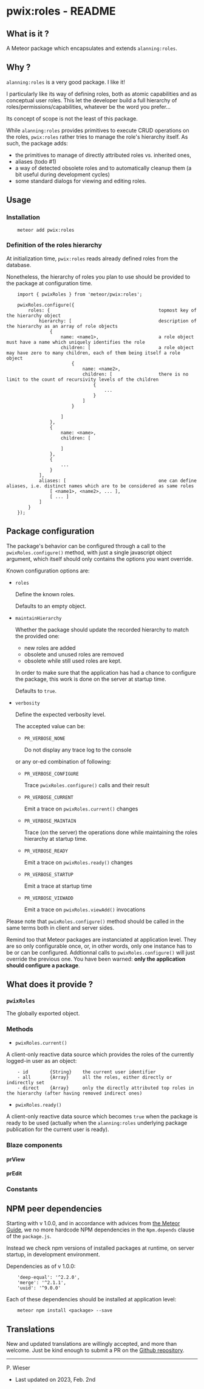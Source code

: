 # pwix:roles - README

## What is it ?

A Meteor package which encapsulates and extends `alanning:roles`.

## Why ?

`alanning:roles` is a very good package. I like it!

I particularly like its way of defining roles, both as atomic capabilities and as conceptual user roles. This let the developer build a full hierarchy of roles/permissions/capabilities, whatever be the word you prefer...

Its concept of scope is not the least of this package.

While `alanning:roles` provides primitives to execute CRUD operations on the roles, `pwix:roles` rather tries to manage the role's hierarchy itself. As such, the package adds:

- the primitives to manage of directly attributed roles vs. inherited ones,
- aliases (todo #1)
- a way of detected obsolete roles and to automatically cleanup them (a bit useful during development cycles)
- some standard dialogs for viewing and editing roles.

## Usage

### Installation

```
    meteor add pwix:roles
```

### Definition of the roles hierarchy

At initialization time, `pwix:roles` reads already defined roles from the database.

Nonetheless, the hierarchy of roles you plan to use should be provided to the package at configuration time.

```
    import { pwixRoles } from 'meteor/pwix:roles';

    pwixRoles.configure({
        roles: {                                        topmost key of the hierarchy object
            hierarchy: [                                description of the hierarchy as an array of role objects
                {
                    name: <name1>,                      a role object must have a name which uniquely identifies the role
                    children: [                         a role object may have zero to many children, each of them being itself a role object
                        {
                            name: <name2>,
                            children: [                 there is no limit to the count of recursivity levels of the children
                                {
                                    ...
                                }
                            ]
                        }

                    ]
                },
                {
                    name: <name>,
                    children: [

                    ]
                },
                {
                    ...
                }
            ],
            aliases: [                                  one can define aliases, i.e. distinct names which are to be considered as same roles
                [ <name1>, <name2>, ... ],
                [ ... ]
            ]
        }
    });
```

## Package configuration

The package's behavior can be configured through a call to the `pwixRoles.configure()` method, with just a single javascript object argument, which itself should only contains the options you want override.

Known configuration options are:

- `roles`

    Define the known roles.

    Defaults to an empty object.

- `maintainHierarchy`

    Whether the package should update the recorded hierarchy to match the provided one:

    - new roles are added
    - obsolete and unused roles are removed
    - obsolete while still used roles are kept.

    In order to make sure that the application has had a chance to configure the package, this work is done on the server at startup time.

    Defaults to `true`.

- `verbosity`

    Define the expected verbosity level.

    The accepted value can be:

    - `PR_VERBOSE_NONE`

        Do not display any trace log to the console
    
    or any or-ed combination of following:

    - `PR_VERBOSE_CONFIGURE`

        Trace `pwixRoles.configure()` calls and their result

    - `PR_VERBOSE_CURRENT`

        Emit a trace on `pwixRoles.current()` changes

    - `PR_VERBOSE_MAINTAIN`

        Trace (on the server) the operations done while maintaining the roles hierarchy at startup time.

    - `PR_VERBOSE_READY`

        Emit a trace on `pwixRoles.ready()` changes

    - `PR_VERBOSE_STARTUP`

        Emit a trace at startup time

    - `PR_VERBOSE_VIEWADD`

        Emit a trace on `pwixRoles.viewAdd()` invocations

Please note that `pwixRoles.configure()` method should be called in the same terms both in client and server sides.

Remind too that Meteor packages are instanciated at application level. They are so only configurable once, or, in other words, only one instance has to be or can be configured. Addtionnal calls to `pwixRoles.configure()` will just override the previous one. You have been warned: **only the application should configure a package**.

## What does it provide ?

### `pwixRoles`

The globally exported object.

### Methods

- `pwixRoles.current()`

A client-only reactive data source which provides the roles of the currently logged-in user as an object:

```
    - id        {String}    the current user identifier
    - all       {Array}     all the roles, either directly or indirectly set
    - direct    {Array}     only the directly attributed top roles in the hierarchy (after having removed indirect ones)
```

- `pwixRoles.ready()`

A client-only reactive data source which becomes `true` when the package is ready to be used (actually when the `alanning:roles` underlying package publication for the current user is ready).

### Blaze components

#### prView

#### prEdit

### Constants

## NPM peer dependencies

Starting with v 1.0.0, and in accordance with advices from [the Meteor Guide](https://guide.meteor.com/writing-atmosphere-packages.html#npm-dependencies), we no more hardcode NPM dependencies in the `Npm.depends` clause of the `package.js`. 

Instead we check npm versions of installed packages at runtime, on server startup, in development environment.

Dependencies as of v 1.0.0:

```
    'deep-equal': '^2.2.0',
    'merge': '^2.1.1',
    'uuid': '^9.0.0'
```

Each of these dependencies should be installed at application level:
```
    meteor npm install <package> --save
```

## Translations

New and updated translations are willingly accepted, and more than welcome. Just be kind enough to submit a PR on the [Github repository](https://github.com/trychlos/pwix-roles/pulls).

---
P. Wieser
- Last updated on 2023, Feb. 2nd

